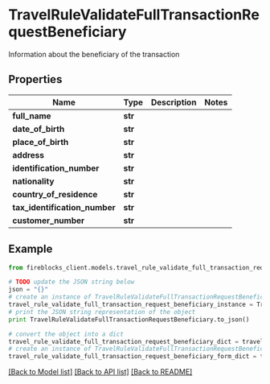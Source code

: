 # TravelRuleValidateFullTransactionRequestBeneficiary

Information about the beneficiary of the transaction

## Properties
Name | Type | Description | Notes
------------ | ------------- | ------------- | -------------
**full_name** | **str** |  | 
**date_of_birth** | **str** |  | 
**place_of_birth** | **str** |  | 
**address** | **str** |  | 
**identification_number** | **str** |  | 
**nationality** | **str** |  | 
**country_of_residence** | **str** |  | 
**tax_identification_number** | **str** |  | 
**customer_number** | **str** |  | 

## Example

```python
from fireblocks_client.models.travel_rule_validate_full_transaction_request_beneficiary import TravelRuleValidateFullTransactionRequestBeneficiary

# TODO update the JSON string below
json = "{}"
# create an instance of TravelRuleValidateFullTransactionRequestBeneficiary from a JSON string
travel_rule_validate_full_transaction_request_beneficiary_instance = TravelRuleValidateFullTransactionRequestBeneficiary.from_json(json)
# print the JSON string representation of the object
print TravelRuleValidateFullTransactionRequestBeneficiary.to_json()

# convert the object into a dict
travel_rule_validate_full_transaction_request_beneficiary_dict = travel_rule_validate_full_transaction_request_beneficiary_instance.to_dict()
# create an instance of TravelRuleValidateFullTransactionRequestBeneficiary from a dict
travel_rule_validate_full_transaction_request_beneficiary_form_dict = travel_rule_validate_full_transaction_request_beneficiary.from_dict(travel_rule_validate_full_transaction_request_beneficiary_dict)
```
[[Back to Model list]](../README.md#documentation-for-models) [[Back to API list]](../README.md#documentation-for-api-endpoints) [[Back to README]](../README.md)


